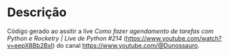 # Descrição

Código gerado ao assitir a live *Como fazer agendamento de tarefas com Python e Rocketry | Live de Python #214* (https://www.youtube.com/watch?v=eepX8Bb2BxI) do canal https://www.youtube.com/@Dunossauro.